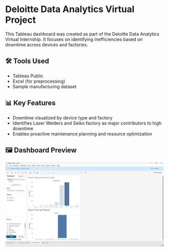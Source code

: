 # Deloitte Data Analytics Virtual Project

This Tableau dashboard was created as part of the Deloitte Data Analytics Virtual Internship. It focuses on identifying inefficiencies based on downtime across devices and factories.

## 🛠 Tools Used
- Tableau Public
- Excel (for preprocessing)
- Sample manufacturing dataset

## 📊 Key Features
- Downtime visualized by device type and factory
- Identifies Laser Welders and Seiko factory as major contributors to high downtime
- Enables proactive maintenance planning and resource optimization

## 🖼 Dashboard Preview
![Dashboard Preview](deloitteProject.png)

